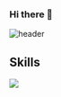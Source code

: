 
### Hi there 👋
![header](https://capsule-render.vercel.app/api?type=waving&color=auto&height=300&section=header&text=Front-End%20Developer&animation=twinkling&fontSize=60)

## Skills
<img src="https://img.shields.io/badge/JAVASCRIPT-323330?style=flat-square&logo=javascript&logoColor=white"/>

<!--
**Givehim/Givehim** is a ✨ _special_ ✨ repository because its `README.md` (this file) appears on your GitHub profile.

Here are some ideas to get you started:

- 🔭 I’m currently working on ...
- 🌱 I’m currently learning ...
- 👯 I’m looking to collaborate on ...
- 🤔 I’m looking for help with ...
- 💬 Ask me about ...
- 📫 How to reach me: ...
- 😄 Pronouns: ...
- ⚡ Fun fact: ...
-->
